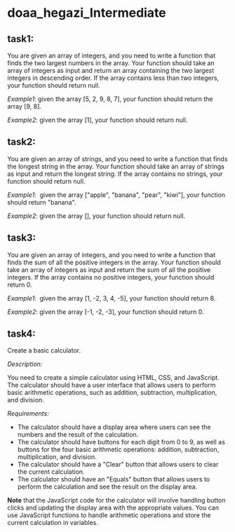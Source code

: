 # doaa_hegazi_Intermediate
## task1:
You are given an array of integers, and you need to write a function that finds the two largest numbers in the array. Your function should take an array of integers as input and return an array containing the two largest integers in descending order. If the array contains less than two integers, your function should return null.

*Example1*: given the array [5, 2, 9, 8, 7], your function should return the array [9, 8].

*Example2*: given the array [1], your function should return null.

## task2:
You are given an array of strings, and you need to write a function that finds the longest string in the array. Your function should take an array of strings as input and return the longest string. If the array contains no strings, your function should return null.

*Example1*:  given the array ["apple", "banana", "pear", "kiwi"], your function should return "banana".

*Example2*: given the array [], your function should return null.

##  task3:
You are given an array of integers, and you need to write a function that finds the sum of all the positive integers in the array. Your function should take an array of integers as input and return the sum of all the positive integers. If the array contains no positive integers, your function should return 0.

*Example1*:  given the array [1, -2, 3, 4, -5], your function should return 8.

*Example2*: given the array [-1, -2, -3], your function should return 0.

##  task4:
Create a basic calculator.

*Description:*

You need to create a simple calculator using HTML, CSS, and JavaScript. The calculator should have a user interface that allows users to perform basic arithmetic operations, such as addition, subtraction, multiplication, and division.

*Requirements:*

- The calculator should have a display area where users can see the numbers and the result of the calculation.
- The calculator should have buttons for each digit from 0 to 9, as well as buttons for the four basic arithmetic operations: addition, subtraction, multiplication, and division.
- The calculator should have a "Clear" button that allows users to clear the current calculation.
- The calculator should have an "Equals" button that allows users to perform the calculation and see the result on the display area.

**Note** that the JavaScript code for the calculator will involve handling button clicks and updating the display area with the appropriate values. You can use JavaScript functions to handle arithmetic operations and store the current calculation in variables.
